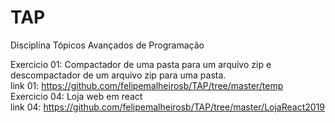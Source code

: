 # TAP
Disciplina Tópicos Avançados de Programação

Exercicio 01: Compactador de uma pasta para um arquivo zip e descompactador de um arquivo zip para uma pasta.<br>
link 01: https://github.com/felipemalheirosb/TAP/tree/master/temp<br>
Exercicio 04: Loja web em react<br>
link 04: https://github.com/felipemalheirosb/TAP/tree/master/LojaReact2019

